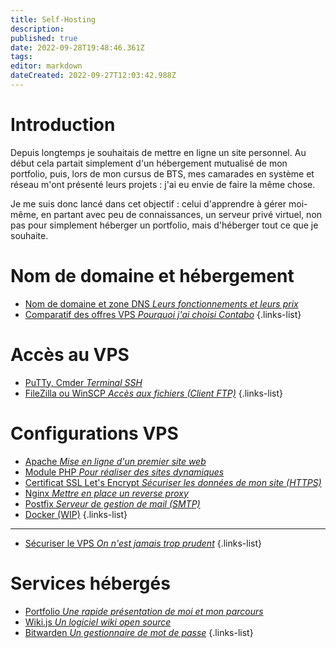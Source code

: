 ```yaml
---
title: Self-Hosting
description: 
published: true
date: 2022-09-28T19:48:46.361Z
tags: 
editor: markdown
dateCreated: 2022-09-27T12:03:42.988Z
---
```


# Introduction
Depuis longtemps je souhaitais de mettre en ligne un site personnel. Au début cela partait simplement d'un hébergement mutualisé de mon portfolio, puis, lors de mon cursus de BTS, mes camarades en système et réseau m'ont présenté leurs projets : j'ai eu envie de faire la même chose. 

Je me suis donc lancé dans cet objectif : celui d'apprendre à gérer moi-même, en partant avec peu de connaissances, un serveur privé virtuel, non pas pour simplement héberger un portfolio, mais d'héberger tout ce que je souhaite.

# Nom de domaine et hébergement
- [Nom de domaine et zone DNS *Leurs fonctionnements et leurs prix*](/fr/self-hosting/domain-name)
- [Comparatif des offres VPS *Pourquoi j'ai choisi Contabo*](/fr/self-hosting/offers)
{.links-list}

# Accès au VPS
- [PuTTy, Cmder *Terminal SSH*](/fr/self-hosting/ssh-terminal)
- [FileZilla ou WinSCP *Accès aux fichiers (Client FTP)*](/fr/self-hosting/ftp-client)
{.links-list}

# Configurations VPS
- [Apache *Mise en ligne d'un premier site web*](/fr/self-hosting/apache)
- [Module PHP *Pour réaliser des sites dynamiques*](/fr/self-hosting/php-module)
- [Certificat SSL Let's Encrypt *Sécuriser les données de mon site (HTTPS)*](/fr/self-hosting/ssl)
- [Nginx *Mettre en place un reverse proxy*](/fr/self-hosting/nginx)
- [Postfix *Serveur de gestion de mail (SMTP)*](/fr/self-hosting/postfix)
- [Docker (WIP)](/fr/self-hosting/docker)
{.links-list}
---
- [Sécuriser le VPS *On n'est jamais trop prudent*](/fr/self-hosting/docker)
{.links-list}


# Services hébergés
- [Portfolio *Une rapide présentation de moi et mon parcours*](/fr/self-hosting/portfolio)
- [Wiki.js *Un logiciel wiki open source*](/fr/self-hosting/wikijs)
- [Bitwarden *Un gestionnaire de mot de passe*](/fr/self-hosting/bitwarden)
{.links-list}
